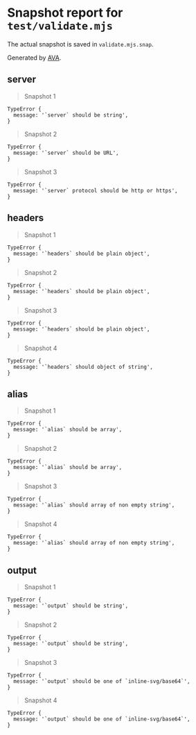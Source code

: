 # Snapshot report for `test/validate.mjs`

The actual snapshot is saved in `validate.mjs.snap`.

Generated by [AVA](https://avajs.dev).

## server

> Snapshot 1

    TypeError {
      message: '`server` should be string',
    }

> Snapshot 2

    TypeError {
      message: '`server` should be URL',
    }

> Snapshot 3

    TypeError {
      message: '`server` protocol should be http or https',
    }

## headers

> Snapshot 1

    TypeError {
      message: '`headers` should be plain object',
    }

> Snapshot 2

    TypeError {
      message: '`headers` should be plain object',
    }

> Snapshot 3

    TypeError {
      message: '`headers` should be plain object',
    }

> Snapshot 4

    TypeError {
      message: '`headers` should object of string',
    }

## alias

> Snapshot 1

    TypeError {
      message: '`alias` should be array',
    }

> Snapshot 2

    TypeError {
      message: '`alias` should be array',
    }

> Snapshot 3

    TypeError {
      message: '`alias` should array of non empty string',
    }

> Snapshot 4

    TypeError {
      message: '`alias` should array of non empty string',
    }

## output

> Snapshot 1

    TypeError {
      message: '`output` should be string',
    }

> Snapshot 2

    TypeError {
      message: '`output` should be string',
    }

> Snapshot 3

    TypeError {
      message: '`output` should be one of `inline-svg/base64`',
    }

> Snapshot 4

    TypeError {
      message: '`output` should be one of `inline-svg/base64`',
    }
